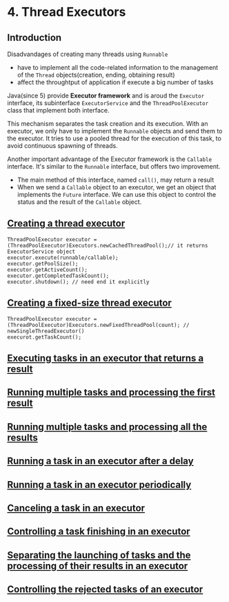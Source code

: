# 4. Thread Executors

## Introduction

Disadvandages of creating many threads using `Runnable`

* have to implement all the code-related information to the management of the `Thread` objects(creation, ending, obtaining result)
* affect the throughtput of application if execute a big number of tasks

Java(since 5) provide __Executor framework__ and is aroud the `Executor` interface, its subinterface `ExecutorService` and the `ThreadPoolExecutor` class that implement both interface.

This mechanism separates the task creation and its execution.
With an executor, we only have to implement the `Runnable` objects and send them to the executor. 
It tries to use a pooled thread for the execution of this task, to avoid continuous spawning of threads.

Another important advantage of the Executor framework is the `Callable` interface. It's similar to the `Runnable` interface, but offers two improvement.

* The main method of this interface, named `call()`, may return a result
* When we send a `Callable` object to an executor, we get an object that implements the `Future` interface. We can use this object to control the status and the result of the `Callable` object.

## [Creating a thread executor](creating-thread-executor)

    ThreadPoolExecutor executor = (ThreadPoolExecutor)Executors.newCachedThreadPool();// it returns ExecutorService object
    executor.execute(runnable/callable);
    executor.getPoolSize();
    executor.getActiveCount();
    executor.getCompletedTaskCount();
    executor.shutdown(); // need end it explicitly

## [Creating a fixed-size thread executor](creating-fixed-size-thread-executor)

    ThreadPoolExecutor executor = (ThreadPoolExecutor)Executors.newFixedThreadPool(count); // newSingleThreadExecutor()
    execurot.getTaskCount();

## [Executing tasks in an executor that returns a result](executing-tasks-in-executor-returns-result)

## [Running multiple tasks and processing the first result](running-multiple-tasks-processing-first-result)

## [Running multiple tasks and processing all the results](running-multiple-tasks-processing-all-results)

## [Running a task in an executor after a delay](running-task-in-executor-after-delay)

## [Running a task in an executor periodically](running-task-in-executor-periodically)

## [Canceling a task in an executor](canceling-task-in-executor)

## [Controlling a task finishing in an executor](controlling-task-finishing-in-executor)

## [Separating the launching of tasks and the processing of their results in an executor](separating-launching-tasks-processing-results-in-executor)

## [Controlling the rejected tasks of an executor](controlling-rejected-tasks-of-executor)
